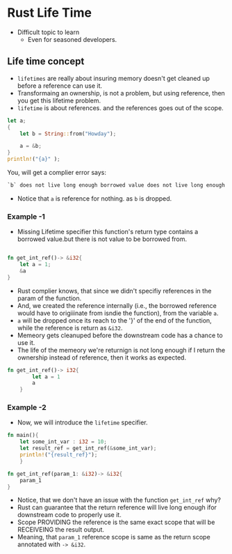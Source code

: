# Rust Life Time
- Difficult topic to learn
    - Even for seasoned developers.
## Life time concept
- `lifetimes` are really about insuring memory doesn't get cleaned up before a
  reference can use it.
- Transformaing an ownership, is not a problem, but using reference, then you
  get this lifetime problem.
- `lifetime` is about references. and the references goes out of the scope.

```rust
let a;
{
    let b = String::from("Howday");

    a = &b;
}
println!("{a}" );
```
You, will get a complier error says:

```rust
`b` does not live long enough borrowed value does not live long enough.
```
- Notice that `a` is reference for nothing. as `b` is dropped.

### Example -1
- Missing Lifetime specifier this function's return type contains a borrowed
  value.but there is not value to be borrowed from.

```rust

fn get_int_ref()-> &i32{
    let a = 1;
    &a
}
```

- Rust complier knows, that since we didn't specifiy references in the param of
  the function.
- And, we created the reference internally (i.e., the borrowed reference would
  have to origiiinate from isndie the function), from the variable `a`.
- `a` will be dropped once its reach to the '}' of the end of the function,
  while the reference is return as `&i32`.
- Memeory gets cleanuped before the downstream code has a chance to use it.
- The life of the memeory we're returnign is not long enough if I return the
  ownership instead of reference, then it works as expected.


```rust
fn get_int_ref()-> i32{
        let a = 1
        a
    }
```
### Example -2

- Now,  we will introduce the `lifetime` specifier.
```rust
fn main(){
    let some_int_var : i32 = 10;
    let result_ref = get_int_ref(&some_int_var);
    println!("{result_ref}");
    }

fn get_int_ref(param_1: &i32)-> &i32{
    param_1
}
```
- Notice, that we don't have an issue with the function `get_int_ref` why?
- Rust can guarantee that the return reference will live long enough ifor downstream code to properly use it.
- Scope PROVIDING the reference is the same exact scope that will be RECEIVEING the result output.
- Meaning, that `param_1` reference scope is same as the return scope annotated with `-> &i32`.


















